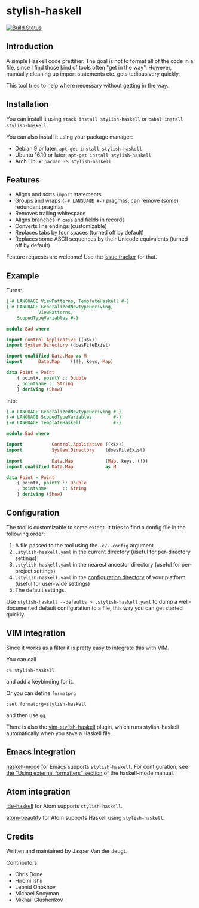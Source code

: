 stylish-haskell
===============

[![Build Status](https://secure.travis-ci.org/jaspervdj/stylish-haskell.svg?branch=master)](http://travis-ci.org/jaspervdj/stylish-haskell)

Introduction
------------

A simple Haskell code prettifier. The goal is not to format all of the code in
a file, since I find those kind of tools often "get in the way". However,
manually cleaning up import statements etc. gets tedious very quickly.

This tool tries to help where necessary without getting in the way.

Installation
------------

You can install it using `stack install stylish-haskell` or `cabal install stylish-haskell`.

You can also install it using your package manager:
 * Debian 9 or later: `apt-get install stylish-haskell`
 * Ubuntu 16.10 or later: `apt-get install stylish-haskell`
 * Arch Linux: `pacman -S stylish-haskell`

Features
--------

- Aligns and sorts `import` statements
- Groups and wraps `{-# LANGUAGE #-}` pragmas, can remove (some) redundant
  pragmas
- Removes trailing whitespace
- Aligns branches in `case` and fields in records
- Converts line endings (customizable)
- Replaces tabs by four spaces (turned off by default)
- Replaces some ASCII sequences by their Unicode equivalents (turned off by
  default)

Feature requests are welcome! Use the [issue tracker] for that.

[issue tracker]: https://github.com/jaspervdj/stylish-haskell/issues

Example
-------

Turns:

```haskell
{-# LANGUAGE ViewPatterns, TemplateHaskell #-}
{-# LANGUAGE GeneralizedNewtypeDeriving,
            ViewPatterns,
    ScopedTypeVariables #-}

module Bad where

import Control.Applicative ((<$>))
import System.Directory (doesFileExist)

import qualified Data.Map as M
import      Data.Map    ((!), keys, Map)

data Point = Point
    { pointX, pointY :: Double
    , pointName :: String
    } deriving (Show)
```

into:

```haskell
{-# LANGUAGE GeneralizedNewtypeDeriving #-}
{-# LANGUAGE ScopedTypeVariables        #-}
{-# LANGUAGE TemplateHaskell            #-}

module Bad where

import           Control.Applicative ((<$>))
import           System.Directory    (doesFileExist)

import           Data.Map            (Map, keys, (!))
import qualified Data.Map            as M

data Point = Point
    { pointX, pointY :: Double
    , pointName      :: String
    } deriving (Show)
```
Configuration
-------------

The tool is customizable to some extent. It tries to find a config file in the
following order:

1. A file passed to the tool using the `-c/--config` argument
2. `.stylish-haskell.yaml` in the current directory (useful for per-directory
   settings)
3. `.stylish-haskell.yaml` in the nearest ancestor directory (useful for
   per-project settings)
4. `.stylish-haskell.yaml` in the [configuration directory][xdgconfig]
   of your platform (useful for user-wide settings)
5. The default settings.

Use `stylish-haskell --defaults > .stylish-haskell.yaml` to dump a
well-documented default configuration to a file, this way you can get started
quickly.

[xdgconfig]: https://hackage.haskell.org/package/directory-1.2.3.0/docs/System-Directory.html#v:XdgConfig

VIM integration
---------------

Since it works as a filter it is pretty easy to integrate this with VIM.

You can call

    :%!stylish-haskell

and add a keybinding for it.

Or you can define `formatprg`

    :set formatprg=stylish-haskell

and then use `gq`.

There is also the [vim-stylish-haskell] plugin, which runs stylish-haskell
automatically when you save a Haskell file.

[vim-stylish-haskell]: https://github.com/nbouscal/vim-stylish-haskell

Emacs integration
-----------------

[haskell-mode] for Emacs supports `stylish-haskell`. For configuration,
see [the “Using external formatters” section][haskell-mode/format] of the
haskell-mode manual.

[haskell-mode]: https://github.com/haskell/haskell-mode
[haskell-mode/format]: http://haskell.github.io/haskell-mode/manual/latest/Autoformating.html

Atom integration
----------------

[ide-haskell] for Atom supports `stylish-haskell`.

[atom-beautify] for Atom supports Haskell using `stylish-haskell`.

[ide-haskell]: https://atom.io/packages/ide-haskell
[atom-beautify]: Https://atom.io/packages/atom-beautify

Credits
-------

Written and maintained by Jasper Van der Jeugt.

Contributors:

- Chris Done
- Hiromi Ishii
- Leonid Onokhov
- Michael Snoyman
- Mikhail Glushenkov

